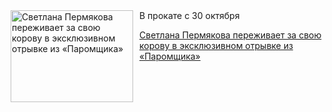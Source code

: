 <!--2025-10-29 11:45:49-->
<div class="yb">
  <div class="rss kino_kino"><a href="https://www.kino-teatr.ru/kino/news/y2025/10-29/39480/" title="Светлана Пермякова переживает за свою корову в эксклюзивном отрывке из «Паромщика»"><img src="https://www.kino-teatr.ru/news/0/8/39480/poster.jpg" width="196" height="147" align="left" hspace="5" style="margin: 0px 10px 0px 5px" alt="Светлана Пермякова переживает за свою корову в эксклюзивном отрывке из «Паромщика»"/></a>В прокате с 30 октября <p class="titl"><a href="https://www.kino-teatr.ru/kino/news/y2025/10-29/39480/">Светлана Пермякова переживает за свою корову в эксклюзивном отрывке из «Паромщика»</a></p></div>
</div>
